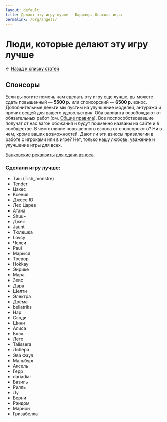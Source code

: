 ```yaml
---
layout: default
title: Делают эту игру лучше — Барраяр. Опасная игра
permalink: /org/angels/
---
```


# Люди, которые делают эту игру лучше

&larr; [Назад к списку статей](/org/)

## Спонсоры

Если вы хотите помочь нам сделать эту игру еще лучше, вы можете сдать повышенный — __5500 р.__ или спонсорский — __6500 р.__ взнос. Дополнительные деньги мы пустим на улучшение моделей, антуража и прочих вещей для вашего удовольствия. Оба варианта освобождают от обязательных работ (см. [Общие правила](/rules/main/)). Все поспособствовавшие получат от нас вагон обожания и будут поименно названы на сайте и в сообществе. В чем отличие повышенного взноса от спонсорского? Ни в чем, кроме ваших возможностей. Дают ли эти взносы привилегии в работе с игроками или в игре? Нет, только нашу любовь, уважение и улучшение игры для всех.

[Банковские реквизиты для сдачи взноса](/org#section-2).

### Сделали игру лучше:

<ul class="list-double">
	<li>Тиш (Tish_monstre)</li>
	<li>Tender</li>
	<li>Цахес</li>
	<li>Ксения</li>
	<li>Джесс Ю</li>
	<li>Лео Царев</li>
	<li>Атана</li>
	<li>Shuu~</li>
	<li>Джек</li>
	<li>Jaunt</li>
	<li>Тюлешка</li>
	<li>Lovcy</li>
	<li>Челси</li>
	<li>Paul</li>
	<li>Марыся</li>
	<li>Тревор</li>
	<li>Hokkay</li>
	<li>Энрике</li>
	<li>Мара</li>
	<li>Зевс</li>
	<li>Дара</li>
	<li>Шелти</li>
	<li>Электра</li>
	<li>Дрёма</li>
	<li>bellatriks</li>
	<li>Нар</li>
	<li>Сэнди</li>
	<li>Шини</li>
	<li>Алиса</li>
	<li>Блэк</li>
	<li>Лето</li>
	<li>Talissera</li>
	<li>Либера</li>
	<li>Эва Фаул</li>
	<li>Мальбург</li>
	<li>Аксель</li>
	<li>Герр</li>
	<li>dariadiar</li>
	<li>Базиль</li>
	<li>Рилль</li>
	<li>Лу</li>
	<li>Берни</li>
	<li>Рэндом</li>
	<li>Марион</li>
	<li>Гризабелла</li>
</ul>

